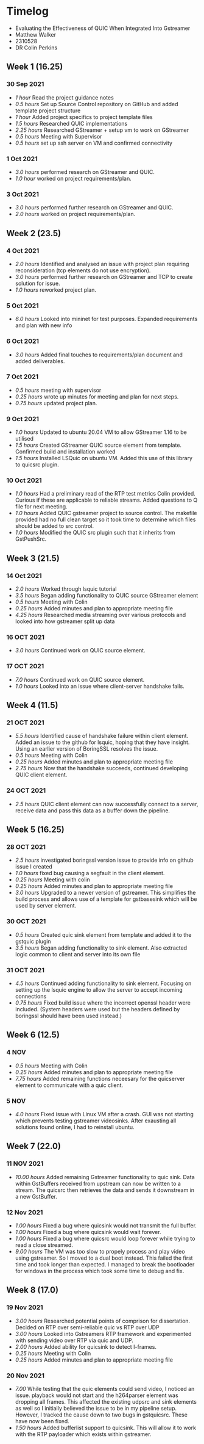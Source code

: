# Timelog

* Evaluating the Effectiveness of QUIC When Integrated Into Gstreamer
* Matthew Walker
* 2310528
* DR Colin Perkins

## Week 1 (16.25)

### 30 Sep 2021

* *1 hour* Read the project guidance notes
* *0.5 hours* Set up Source Control repository on GitHub and added template project structure
* *1 hour* Added project specifics to project template files
* *1.5 hours* Researched QUIC implementations
* *2.25 hours* Researched GStreamer + setup vm to work on GStreamer
* *0.5 hours* Meeting with Supervisor
* *0.5 hours* set up ssh server on VM and confirmed connectivity

### 1 Oct 2021

* *3.0 hours* performed research on GStreamer and QUIC. 
* *1.0 hour* worked on project requirements/plan.


### 3 Oct 2021

* *3.0 hours* performed further research on GStreamer and QUIC. 
* *2.0 hours* worked on project requirements/plan.

## Week 2 (23.5)

### 4 Oct 2021

* *2.0 hours* Identified and analysed an issue with project plan requiring reconsideration (tcp elements do not use encryption).
* *3.0 hours* performed further research on GStreamer and TCP to create solution for issue.
* *1.0 hours* reworked project plan.


### 5 Oct 2021

* *6.0 hours* Looked into mininet for test purposes. Expanded requirements and plan with new info


### 6 Oct 2021

* *3.0 hours* Added final touches to requirements/plan document and added deliverables.

### 7 Oct 2021

* *0.5 hours* meeting with supervisor
* *0.25 hours* wrote up minutes for meeting and plan for next steps. 
* *0.75 hours* updated project plan.

### 9 Oct 2021

* *1.0 hours* Updated to ubuntu 20.04 VM to allow GStreamer 1.16 to be utilised
* *1.5 hours* Created GStreamer QUIC source element from template. Confirmed build and installation worked
* *1.5 hours* Installed LSQuic on ubuntu VM. Added this use of this library to quicsrc plugin.


### 10 Oct 2021

* *1.0 hours* Had a preliminary read of the RTP test metrics Colin provided. Curious if these are applicable to reliable streams. Added questions to Q file for next meeting.
* *1.0 hours* Added QUIC gstreamer project to source control. The makefile provided had no full clean target so it took time to determine which files should be added to src control.
* *1.0 hours* Modified the QUIC src plugin such that it inherits from GstPushSrc.

## Week 3 (21.5)

### 14 Oct 2021

* *2.0 hours* Worked through lsquic tutorial
* *3.5 hours* Began adding functionality to QUIC source GStreamer element
* *0.5 hours* Meeting with Colin
* *0.25 hours* Added minutes and plan to appropriate meeting file
* *4.25 hours* Researched media streaming over various protocols and looked into how gstreamer split up data

### 16 OCT 2021

* *3.0 hours* Continued work on QUIC source element.

### 17 OCT 2021

* *7.0 hours* Continued work on QUIC source element. 
* *1.0 hours* Looked into an issue where client-server handshake fails.


## Week 4 (11.5)

### 21 OCT 2021

* *5.5 hours* Identified cause of handshake failure within client element. Added an issue to the github for lsquic, hoping that they have insight. Using an earlier version of BoringSSL resolves the issue.
* *0.5 hours* Meeting with Colin
* *0.25 hours* Added minutes and plan to appropriate meeting file
* *2.75 hours* Now that the handshake succeeds, continued developing QUIC client element. 


### 24 OCT 2021

* *2.5 hours* QUIC client element can now successfully connect to a server, receive data and pass this data as a buffer down the pipeline.


## Week 5 (16.25)

### 28 OCT 2021

* *2.5 hours* investigated boringssl version issue to provide info on github issue I created
* *1.0 hours* fixed bug causing a segfault in the client element.
* *0.25 hours* Meeting with colin
* *0.25 hours* Added minutes and plan to appropriate meeting file
* *3.0 hours* Upgraded to a newer version of gstreamer. This simplifies the build process and allows use of a template for gstbasesink which will be used by server element.


### 30 OCT 2021

* *0.5 hours* Created quic sink element from template and added it to the gstquic plugin
* *3.5 hours* Began adding functionality to sink element. Also extracted logic common to client and server into its own file 

### 31 OCT 2021

* *4.5 hours* Continued adding functionality to sink element. Focusing on setting up the lsquic engine to allow the server to accept incoming connections
* *0.75 hours* Fixed build issue where the incorrect openssl header were included. (System headers were used but the headers defined by boringssl should have been used instead.)


## Week 6 (12.5)

### 4 NOV

* *0.5 hours* Meeting with Colin
* *0.25 hours* Added minutes and plan to appropriate meeting file
* *7.75 hours* Added remaining functions neceesary for the quicserver element to communicate with a quic client.


### 5 NOV 
* *4.0 hours* Fixed issue with Linux VM after a crash. GUI was not starting which prevents testing gstreamer videosinks. After exausting all solutions found online, I had to reinstall ubuntu.

## Week 7 (22.0)

### 11 NOV 2021

* *10.00 hours* Added remaining Gstreamer functionality to quic sink. Data within GstBuffers received from upstream can now be written to a stream. The quicsrc then retrieves the data and sends it downstream in a new GstBuffer.

### 12 Nov 2021

* *1.00 hours* Fixed a bug where quicsink would not transmit the full buffer.
* *1.00 hours* Fixed a bug where quicsink would wait forever.
* *1.00 hours* Fixed a bug where quicsrc would loop forever while trying to read a close streamed.
* *9.00 hours* The VM was too slow to propely process and play video using gstreamer. So I moved to a dual boot instead. This failed the first time and took longer than expected. I managed to break the bootloader for windows in the process which took some time to debug and fix.


## Week 8 (17.0)

### 19 Nov 2021

* *3.00 hours* Researched potential points of comprison for dissertation. Decided on RTP over semi-reliable quic vs RTP over UDP 
* *3.00 hours* Looked into Gstreamers RTP framework and experimented with sending video over RTP via quic and UDP.
* *2.00 hours* Added ability for quicsink to detect I-frames.
* *0.25 hours* Meeting with Colin
* *0.25 hours* Added minutes and plan to appropriate meeting file


### 20 Nov 2021

* *7.00* While testing that the quic elements could send video, I noticed an issue. playback would not start and the h264parser element was dropping all frames. This affected the existing udpsrc and sink elements as well so I initially believed the issue to be in my pipeline setup. However, I tracked the cause down to two bugs in gstquicsrc. These have now been fixed.
* *1.50 hours* Added bufferlist support to quicsink. This will allow it to work with the RTP payloader which exists within gstreamer.

